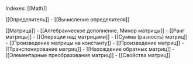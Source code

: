 
Indexes: [[Math]]

[[Определитель]]
	- [[Вычисление определителя]]

[[Матрица]]
	- [[Алгебраическое дополнение, Минор матрицы]]
	- [[Ранг матрицы]]
	- [[Операции над матрицами]]
		- [[Сумма (разность) матриц]]
		- [[Произведение матрицы на константу]]
		- [[Произведение матриц]]
		- [[Транспонирование матриц]]
		- [[Нахождение обратных матриц]]
	- [[Элементарные преобразования матриц]]
	- [[Свойства матриц]]

